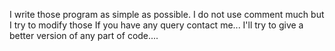 I write those program as simple as possible. 
I do not use comment much but I try to modify those
If you have any query contact me... 
I'll try to give a better version of any part of code.... 
